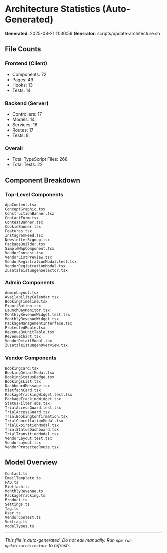 # Architecture Statistics (Auto-Generated)

**Generated**: 2025-08-21 11:30:59
**Generator**: scripts/update-architecture.sh

## File Counts

### Frontend (Client)
- Components: 72
- Pages: 49
- Hooks: 13
- Tests: 14

### Backend (Server)
- Controllers: 17
- Models: 14
- Services: 16
- Routes: 17
- Tests: 8

### Overall
- Total TypeScript Files: 268
- Total Tests: 22

## Component Breakdown

### Top-Level Components
```
AppContent.tsx
ConceptGraphic.tsx
ConstructionBanner.tsx
ContactForm.tsx
ContestBanner.tsx
CookieBanner.tsx
Features.tsx
InstagramFeed.tsx
NewsletterSignup.tsx
PackageBuilder.tsx
SimpleMapComponent.tsx
VendorContest.tsx
VendorListPreview.tsx
VendorRegistrationModal.test.tsx
VendorRegistrationModal.tsx
ZusatzleistungenSelector.tsx
```

### Admin Components
```
AdminLayout.tsx
AvailabilityCalendar.tsx
BookingTimeline.tsx
ExportButton.tsx
LaunchDayMonitor.tsx
MonthlyRevenueWidget.test.tsx
MonthlyRevenueWidget.tsx
PackageManagementInterface.tsx
ProtectedRoute.tsx
RevenueByUnitTable.tsx
RevenueChart.tsx
VendorDetailModal.tsx
ZusatzleistungenOverview.tsx
```

### Vendor Components
```
BookingCard.tsx
BookingDetailModal.tsx
BookingStatusBadge.tsx
BookingsList.tsx
DashboardMessage.tsx
MietfachCard.tsx
PackageTrackingWidget.test.tsx
PackageTrackingWidget.tsx
StatusFilterTabs.tsx
TrialAccessGuard.test.tsx
TrialAccessGuard.tsx
TrialBookingConfirmation.tsx
TrialCancellationModal.tsx
TrialExpirationModal.tsx
TrialStatusDashboard.tsx
TrialTransitionModal.tsx
VendorLayout.test.tsx
VendorLayout.tsx
VendorProtectedRoute.tsx
```

## Model Overview
```
Contact.ts
EmailTemplate.ts
FAQ.ts
Mietfach.ts
MonthlyRevenue.ts
PackageTracking.ts
Product.ts
Settings.ts
Tag.ts
User.ts
VendorContest.ts
Vertrag.ts
modelTypes.ts
```

---
*This file is auto-generated. Do not edit manually.*
*Run `npm run update:architecture` to refresh.*
